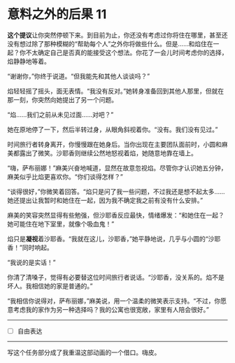 # 意料之外的后果 11

**这个提议**让你突然停顿下来。到目前为止，你还没有考虑过你将住在哪里，甚至还没有想过除了那种模糊的“帮助每个人”之外你将做些什么。但是……和焰住在一起？你不太确定自己是否真的能接受这个想法。你花了一会儿时间考虑你的选择，焰静静地等着。

“谢谢你，”你终于说道。“但我能先和其他人谈谈吗？”

焰轻轻摇了摇头，面无表情。“我没有反对。”她转身准备回到其他人那里，但就在那一刻，你突然向她提出了另一个问题。

“焰……我们之前从未见过面……对吧？”

她在原地停了一下，然后半转过身，从眼角斜视着你。“没有。我们没有见过。”

时间旅行者转身离开，你慢慢跟在她身后。当你出现在主要团队面前时，小圆和麻美都露出了微笑。沙耶香则继续公然地怒视着焰，她随意地靠在墙上。

“嗨，萨布丽娜！”麻美兴奋地喊道，显然在故意忽视焰。尽管你才认识她五分钟，麻美似乎比焰更喜欢你。“你们谈得怎样？”

“谈得很好，”你微笑着回答。“焰只是问了我一些问题，不过我还是想不起太多……她还提出让我暂时和她住在一起，因为我不确定我之前有没有什么安排。”

麻美的笑容突然显得有些勉强，但沙耶香反应最快，情绪爆发：“和她住在一起？她可能住在地下室里，就像个吸血鬼！”

焰只是**凝视**着沙耶香。“我就在这儿，沙耶香，”她平静地说，几乎与小圆的“沙耶香！”同时响起。

“我说的是实话！”

你清了清嗓子，觉得有必要替这位时间旅行者说话。“沙耶香，没关系的。焰不是坏人。我相信她的家是普通的。”

“我相信你说得对，萨布丽娜，”麻美说，用一个温柔的微笑表示支持。“不过，你愿意考虑我的家作为另一种选择吗？我的公寓也很宽敞，家里有人陪会很好。”

---

- [ ] 自由表达

---

写这个任务部分成了我重温这部动画的一个借口。嗨皮。
